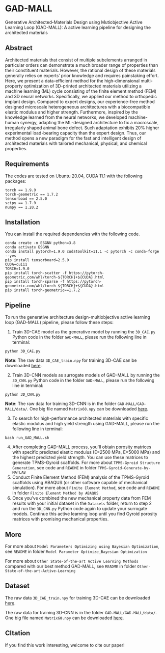 # GAD-MALL
Generative Architected-Materials Design using Mutiobjective Active Learning Loop (GAD-MALL): A active learning pipeline for designing the architected materials

## Abstract

Architected materials that consist of multiple subelements arranged in particular orders can demonstrate a much broader range of properties than their constituent materials. However, the rational design of these materials generally relies on experts’ prior knowledge and requires painstaking effort. Here, we present a data-efficient method for the high-dimensional multi-property optimization of 3D-printed architected materials utilizing a machine learning (ML) cycle consisting of the finite element method (FEM) and 3D neural networks. Specifically, we applied our method to orthopedic implant design. Compared to expert designs, our experience-free method designed microscale heterogeneous architectures with a biocompatible elastic modulus and higher strength. Furthermore, inspired by the knowledge learned from the neural networks, we developed machine-human synergy, adapting the ML-designed architecture to fix a macroscale, irregularly shaped animal bone defect. Such adaptation exhibits 20% higher experimental load-bearing capacity than the expert design. Thus, our method opens a new paradigm for the fast and intelligent design of architected materials with tailored mechanical, physical, and chemical properties.

## Requirements

The codes are tested on Ubuntu 20.04, CUDA 11.1 with the following packages:

```shell
torch == 1.9.0
torch-geometric == 1.7.2
tensorboad == 2.5.0
scipy == 1.7.0
numpy == 1.20.2
```


## Installation

You can install the required dependencies with the following code.

```shell
conda create -n ESGNN python=3.8
conda activate ESGNN
conda install pytorch=1.9.0 cudatoolkit=11.1 -c pytorch -c conda-forge --yes
pip install tensorboard=2.5.0
CUDA=cu111
TORCH=1.9.0
pip install torch-scatter -f https://pytorch-geometric.com/whl/torch-${TORCH}+${CUDA}.html 
pip install torch-sparse -f https://pytorch-geometric.com/whl/torch-${TORCH}+${CUDA}.html 
pip install torch-geometric==1.7.2 
```

## Pipeline

To run the generative architecture design-multiobjective active learning loop (GAD-MALL) pipeline, please follow these steps:

1. Train 3D-CAE model as the generative model by running the `3D_CAE.py` Python code in the folder `GAD-MALL`, please run the following line in terminal:

```shell
python 3D_CAE.py
```

**Note:** The raw data `3D_CAE_train.npy` for training 3D-CAE can be downloaded [here](https://drive.google.com/file/d/1BfmD4bsPS2hG5zm7XGLHc8lpUN_WqhgV/view?usp=share_link).

2. Train 3D-CNN models as surrogate models of GAD-MALL by running the `3D_CNN.py` Python code in the folder `GAD-MALL`, please run the following line in terminal:

```shell
python 3D_CNN.py
```
**Note:** The raw data for training 3D-CNN is in the folder `GAD-MALL/GAD-MALL/data/`. One big file named `Matrix60.npy` can be downloaded [here](https://drive.google.com/file/d/1VRH4X_mACxM82HoaplwV0ThaDiN3iPXm/view?usp=share_link).

3. To search for high-performance architected materials with specific elastic modulus and high yield strength using GAD-MALL, please run the following line in terminal:

```shell
bash run_GAD_MALL.sh
```
4. After completing GAD-MALL process, you'll obtain porosity matrices with specific predicted elastic modulus (E=2500 MPa, E=5000 MPa) and the highest predicted yield strength. You can use these matrices to generate TPMS-Gyroid scaffolds. For more about `TPMS-Gyroid Structure Generation`, see code and `README` in folder `TPMS-Gyroid-Generate-by-MATLAB`
5. Conduct Finite Element Method (FEM) analysis of the TPMS-Gyroid scaffolds using ABAQUS (or other software capable of mechanical simulation). For more about `Finite Element Method`, see code and `README` in folder `Finite Element Method by ABAQUS`
6. Once you've combined the new mechanical property data from FEM results with your initial dataset in the `Datasets` folder, return to step 2 and run the `3D_CNN.py` Python code again to update your surrogate models. Continue this active learning loop until you find Gyroid porosity matrices with promising mechanical properties.

## More

For more about `Model Parameters Optimizing using Bayesian Optimization`, see `README` in folder `Model Parameter Optimize_Bayesian Optimization`

For more about `Other State-of-the-art Active Learning Methods` compared with our best method GAD-MALL, see `README` in folder `Other-State-of-the-art-Active-Learning`


## Dataset

The raw data `3D_CAE_train.npy` for training 3D-CAE can be downloaded [here](https://drive.google.com/file/d/1BfmD4bsPS2hG5zm7XGLHc8lpUN_WqhgV/view?usp=share_link).

The raw data for training 3D-CNN is in the folder `GAD-MALL/GAD-MALL/data/`. One big file named `Matrix60.npy` can be downloaded [here](https://drive.google.com/file/d/1VRH4X_mACxM82HoaplwV0ThaDiN3iPXm/view?usp=share_link).

## CItation

If you find this work interesting, welcome to cite our paper!

```

```
